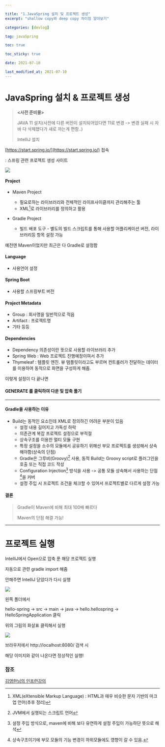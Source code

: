 ```yaml
---

title: "1.JavaSpring 설치 및 프로젝트 생성"
excerpt: "shallow copy와 deep copy 차이점 알아보기"

categories: [devlog]

tag: javaSpring

toc: true

toc_sticky: true

date: 2021-07-10

last_modified_at: 2021-07-10
---
```




# JavaSpring 설치 & 프로젝트 생성

> **<사전 준비물>**
>
> JAVA 11 설치(사전에 다른 버전이 설치되어있다면 11로 변경 -> 변경 실패 시 자바 다 삭제했다가 새로 까는게 편함..)
>
> IntelliJ 설치





[https://start.spring.io/](https://start.spring.io/) 접속

: 스프링 관련 프로젝트 생성 사이트





<img src="https://github.com/cano721/cano721.github.io/blob/master/_posts/md-images/javaSpringSetting/javaSpringSetting1.JPG?raw=true">



#### Project

* Maven Project
  * 필요로하는 라이브러리와 전체적인 라이프사이클까지 관리해주는 툴
  * XML[^1]로 라이브러리를 정의하고 활용

* Gradle Project
  * 빌드 배포 도구 - 별도의 빌드 스크립트를 통해 사용할 어플리케이션 버전, 라이브러리등 항목 설정 가능



예전엔 Maven이었지만 최근은 다 Gradle로 설정함



#### Language

* 사용언어 설정



#### Spring Boot

* 사용할 스프링부트 버전



#### Project Metadata

* Group : 회사명을 일반적으로 적음
* Artifact : 프로젝트명
* 기타 등등



#### Dependencies

* Dependency 의존성이란 뜻으로 사용할 라이브러리 추가
* Spring Web : Web 프로젝트 진행예정이여서 추가
* Thymeleaf : 템플릿 엔진. 뷰 탬플릿이라고도 부르며 컨트롤러가 전달하는 데이터를 이용하여 동적으로 화면을 구성하게 해줌.



이렇게 설정이 다 끝나면

#### GENERATE 를 클릭하여 다운 및 압축 풀기





***

#### Gradle을 사용하는 이유

* Build는 동적인 요소인데 XML로 정의하긴 어려운 부분이 있음
  * 설정 내용 길어지고 가독성 하락
  * 의존관계 복잡 프로젝트 설정으로 부적절
  * 상속구조를 이용한 멀티 모듈 구현
  * 특정 설정을 소수의 모듈에서 공유하기 위해선 부모 프로젝트를 생성해서 상속해야함(상속의 단점)
  * Gradle은 그루비(Groovy)[^2] 사용, 동적 Build는 Groovy script로 플러그인을 호출 또는 직접 코드 작성
  * Configuration Injection[^3] 방식을 사용 -> 공통 모듈 상속해서 사용하는 단점[^4]을 커버
  * 설정 주입 시 프로젝트 조건을 체크할 수 있어서 프로젝트별로 다르게 설정 가능

#### 결론

> Gradle이 Maven에 비해 최대 100배 빠르다
>
> Maven의 단점 해결 가능!



---

[^1]: XML(eXtensible Markup Language) : HTML과 매우 비슷한 문자 기반의 마크업 언어(추후 정리)
[^2]: JVM에서 실행되는 스크립트 언어
[^3]: 설정 주입 방식으로, maven에 비해 보다 유연하게 설정 주입이 가능하단 뜻으로 해석
[^4]: 상속구조이기에 부모 모듈의 기능 변경이 하위모듈에도 영향이 갈 수 있음.





# 프로젝트 실행



IntelliJ에서  Open으로 압축 푼 해당 프로젝트 실행

자동으로 관련 gradle import 해줌

안해주면 IntelliJ 닫았다가 다시 실행



<img src="https://github.com/cano721/cano721.github.io/blob/master/_posts/md-images/javaSpringSetting/javaSpringSetting2.JPG?raw=true">



왼쪽 폴더에서

hello-spring -> src -> main -> java -> hello.hellospring -> HelloSpringApplication 클릭

위의 그림의 화살표 클릭해서 실행



<img src="https://github.com/cano721/cano721.github.io/blob/master/_posts/md-images/javaSpringSetting/javaSpringSetting3.JPG?raw=true">

브라우저에서 http://localhost:8080/ 검색 시

해당 이미지와 같이 나온다면 정상적인 실행!







### 참조

[김영한님의 인프런강의](https://www.inflearn.com/course/%EC%8A%A4%ED%94%84%EB%A7%81-%EC%9E%85%EB%AC%B8-%EC%8A%A4%ED%94%84%EB%A7%81%EB%B6%80%ED%8A%B8)
